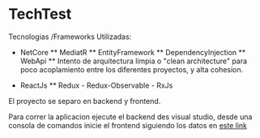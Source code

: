 # TechTest

Tecnologias /Frameworks Utilizadas:

* NetCore
** MediatR
** EntityFramework
** DependencyInjection
** WebApi
** Intento de arquitectura limpia o "clean architecture" para poco acoplamiento entre los diferentes proyectos,
y alta cohesion.

* ReactJs
** Redux - Redux-Observable - RxJs

El proyecto se separo en backend y frontend.

Para correr la aplicacion ejecute el backend des visual studio, desde una consola de comandos inicie el frontend siguiendo los datos en [este link](Src/Presentation/WebApp/README.md)

